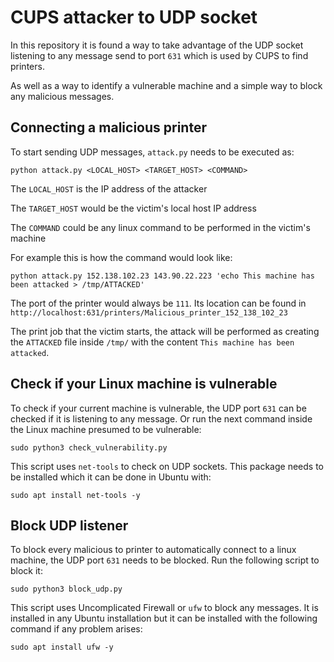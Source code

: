CUPS attacker to UDP socket
===========================

In this repository it is found a way to take advantage of the UDP socket listening to any message send to port ``631`` which is used by CUPS to find printers.

As well as a way to identify a vulnerable machine and a simple way to block any malicious messages.

Connecting a malicious printer
------------------------------

To start sending UDP messages, ``attack.py`` needs to be executed as:

```
python attack.py <LOCAL_HOST> <TARGET_HOST> <COMMAND>
```

The ``LOCAL_HOST`` is the IP address of the attacker

The ``TARGET_HOST`` would be the victim's local host IP  address

The ``COMMAND`` could be any linux command to be performed in the victim's machine

For example this is how the command would look like:

```
python attack.py 152.138.102.23 143.90.22.223 'echo This machine has been attacked > /tmp/ATTACKED'
```

The port of the printer would always be ``111``. Its location can be found in ``http://localhost:631/printers/Malicious_printer_152_138_102_23``

The print job that the victim starts, the attack will be performed as creating the ``ATTACKED`` file inside ``/tmp/`` with the content ``This machine has been attacked``.


Check if your Linux machine is vulnerable
-----------------------------------------

To check if your current machine is vulnerable, the UDP port ``631`` can be checked if it is listening to any message.
Or run the next command inside the Linux machine presumed to be vulnerable:

```
sudo python3 check_vulnerability.py
```

This script uses ``net-tools`` to check on UDP sockets. This package needs to be installed which it can be done in Ubuntu with:

```
sudo apt install net-tools -y
```

Block UDP listener
------------------

To block every malicious to printer to automatically connect to a linux machine, the UDP port ``631`` needs to be blocked. Run the following script to block it:

```
sudo python3 block_udp.py
```

This script uses Uncomplicated Firewall or ``ufw`` to block any messages. It is installed in any Ubuntu installation but it can be installed with the following command if any problem arises:

```
sudo apt install ufw -y
```

